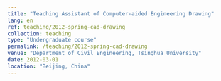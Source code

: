 ```yaml
---
title: "Teaching Assistant of Computer-aided Engineering Drawing"
lang: en
ref: teaching/2012-spring-cad-drawing
collection: teaching
type: "Undergraduate course"
permalink: /teaching/2012-spring-cad-drawing
venue: "Department of Civil Engineering, Tsinghua University"
date: 2012-03-01
location: "Beijing, China"
---
```


